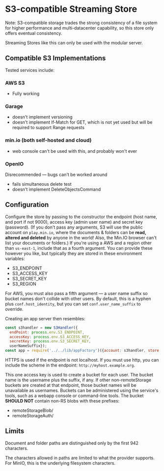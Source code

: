 # S3-compatible Streaming Store

Note: S3-compatible storage trades the strong consistency of a file system for higher performance and multi-datacenter capability, so this store only offers eventual consistency.

Streaming Stores like this can only be used with the modular server.

## Compatible S3 Implementations

Tested services include:

### AWS S3

* Fully working

### Garage

* doesn't implement versioning
* doesn't implement If-Match for GET, which is not yet used but will be required to support Range requests

### min.io (both self-hosted and cloud)

* web console can't be used with this, and probably won't ever


### OpenIO
Disrecommended — bugs can't be worked around

*  fails simultaneous delete test
* doesn't implement DeleteObjectsCommand


## Configuration

Configure the store by passing to the constructor the endpoint (host name, and port if not 9000), access key (admin user name) and secret key (password). (If you don't pass any arguments, S3 will use the public account on `play.min.io`, where the documents & folders can be **read, altered and deleted** by anyone in the world! Also, the Min.IO browser can't list your documents or folders.) If you're using a AWS and a region other than `us-east-1`, include that as a fourth argument.  You can provide these however you like, but typically they are stored in these environment variables:

* S3_ENDPOINT
* S3_ACCESS_KEY
* S3_SECRET_KEY
* S3_REGION

For AWS, you must also pass a fifth argument — a user name suffix so bucket names don't collide with other users. By default, this is a hyphen plus `conf.host_identity`, but you can set `conf.user_name_suffix` to override.

Creating an app server then resembles:

```javascript
const s3handler = new S3Handler({
  endPoint: process.env.S3_ENDPOINT,
  accessKey: process.env.S3_ACCESS_KEY,
  secretKey: process.env.S3_SECRET_KEY,
  userNameSuffix});
const app = require('../../lib/appFactory')({account: s3handler, store: s3handler, ...});
```

HTTPS is used if the endpoint is not localhost.  If you must use http, you can include the scheme in the endpoint: `http://myhost.example.org`.

This one access key is used to create a bucket for each user.
The bucket name is the username plus the suffix, if any.
If other non-remoteStorage buckets are created at that endpoint, those bucket names will be unavailable as usernames.
Buckets can be administered using the service's tools, such as a webapp console or command-line tools.
The bucket **SHOULD NOT** contain non-RS blobs with these prefixes:

* remoteStorageBlob/
* remoteStorageAuth/

## Limits

Document and folder paths are distinguished only by the first 942 characters.

The characters allowed in paths are limited to what the provider supports. For MinIO, this is the underlying filesystem characters.
